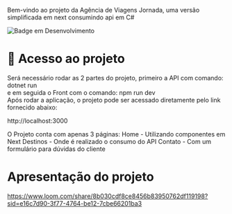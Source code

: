 Bem-vindo ao projeto da Agência de Viagens Jornada, uma versão simplificada em next consumindo api em C#

![Badge em Desenvolvimento](http://img.shields.io/static/v1?label=STATUS&message=EM%20DESENVOLVIMENTO&color=GREEN&style=for-the-badge)


# 📁 Acesso ao projeto
Será necessário rodar as 2 partes do projeto, primeiro a API com comando: dotnet run <br>
e em seguida o Front com o comando: npm run dev <br>
Após rodar a aplicação, o projeto pode ser acessado diretamente pelo link fornecido abaixo:

http://localhost:3000

O Projeto conta com apenas 3 páginas:
Home - Utilizando componentes em Next
Destinos - Onde é realizado o consumo do API
Contato - Com um formulário para dúvidas do cliente

# Apresentação do projeto

https://www.loom.com/share/8b030cdf8ce8456b83950762df119198?sid=e16c7d90-3f77-4764-be12-7cbe66201ba3



